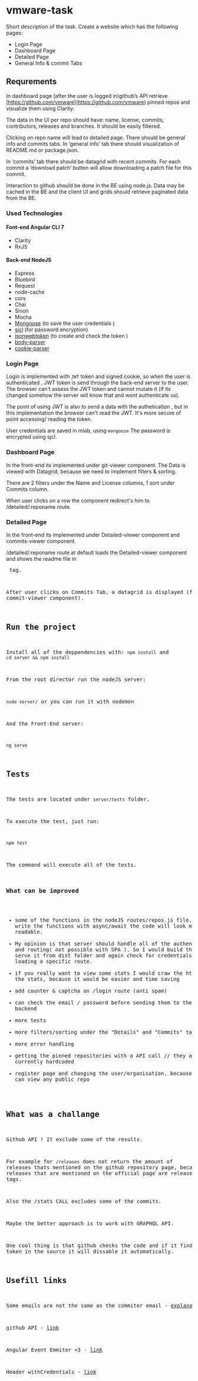 # vmware-task
Short description of the task. 
Create a website which has the following pages:
- Login Page
- Dashboard Page
- Detailed Page
- General Info & commit Tabs 

## Requrements 
In dashboard page (after the user is logged in)github’s API retrieve  [https://github.com/vmware](https://github.com/vmware) pinned repos and visualize them using Clarity.

The data in the UI per repo should have: name, license, commits, contributors, releases and branches. It should be easily filtered.

Clicking on repo name will lead to detailed page. There should be general info and commits tabs.
In ‘general info’ tab there should visualization of README.md or package.json. 

In ‘commits’ tab there should be datagrid with recent commits. For each commit a ‘download patch’ button will allow downloading a patch file for this commit.

Interaction to github should be done in the BE using node.js. Data may be cached in the BE and the client UI and grids should retrieve paginated data from the BE.

### Used Technologies 

#### Font-end Angular CLI 7 
 - Clarity
 - RxJS
 
#### Back-end NodeJS
  - Express
  - Bluebird
  - Request
  - node-cache
  - cors
  - Chai
  - Sinon
  - Mocha
  - [Mongoose](https://github.com/Automattic/mongoose) (to save the user credentials )
  - [sjcl](https://github.com/bitwiseshiftleft/sjcl) (for password encryption) 
  - [jsonwebtoken](https://github.com/auth0/node-jsonwebtoken#readme) (to create and check the token )
  - [body-parser](https://github.com/expressjs/body-parser)
  - [cookie-parser](https://github.com/expressjs/cookie-parser)
 

### Login Page 
Login  is implemented with `JWT` token and signed cookie, so when the user is authenticated , JWT token is send through the back-end server to the user. The browser can't assess the JWT token and cannot mutate it (if its changed somehow the server will know that and wont authenticate us).

The point of using JWT is also to send a data with the authetication , but in this implementation the browser can't read the JWT. It's more secure of point accessing/ reading the token.

User credentials are saved in mlab, using `mongoose` The password is encrypted using sjcl.

### Dashboard Page 
In the front-end its implemented under git-viewer component. The Data is viewed with Datagrid, because we need to implement filters & sorting. 

There are 2 filters under the Name and License columns, 1 sort under Commits column.

When user clicks on a row the component redirect's him to /detailed/:reponame route. 

### Detailed Page 
In the front-end its implemented under Detailed-viewer component and commits-viewer component.

/detailed/:reponame route at default loads the Detailed-viewer component and shows the readme file in <pre> tag. 

After user clicks on Commits Tab, a datagrid is displayed (from the commit-viewer component).


## Run the project 
Install all of the deppendencies with: 
`npm install`
and 
`cd server && npm install` 


From the root director run the nodeJS server: 

`node server/` or you can run it with nodemon

And the Front-End server:

`ng serve` 

## Tests 
The tests are located under `server/tests` folder. 

To execute the test, just run: 

`npm test`

The command will execute all of the tests. 


### What can be improved
 - some of the functions in the nodeJS routes/repos.js file. If you write the functions with async/await the code will look more readable. 
 - My opinion is that server should handle all of the authentication and routing( not possible with SPA ). So I would build the project, serve it from dist folder and again check for credentials, before loading a specific route. 
 - if you really want to view some stats I would craw the html and get the stats, because it would be easier and time saving
 - add counter & captcha on /login route (anti spam)
 - can check the email / password before sending them to the backend 
 - more tests
 - more filters/sorting under the "Details" and "Commits" tab 
 - more error handling
 - getting the pinned repositories with a API call  // they are currently hardcoded
 - register page and changing the user/organisation, because the app can view any public repo


## What was a challange 
Github API ! It exclude some of the results. 


For example for `/releases` does not return the amount of releases thats mentioned on the github repository page, because the releases that are mentioned on the official page are releases + tags.

Also the /stats CALL  excludes some of the commits. 

Maybe the better approach is to work with GRAPHQL API.

One cool thing is that github checks the code and if it finds OAuth token in the source it will dissable it automatically. 

## Usefill links 

Some emails are not the same as the commiter email - [explanation](https://help.github.com/en/articles/about-commit-email-addresses)

github API - [link](https://developer.github.com/v3/)

Angular Event Emmiter <3  - [link](https://angular.io/api/core/EventEmitter)

Header withCredentials - [link](https://developer.mozilla.org/en-US/docs/Web/API/XMLHttpRequest/withCredentials)

